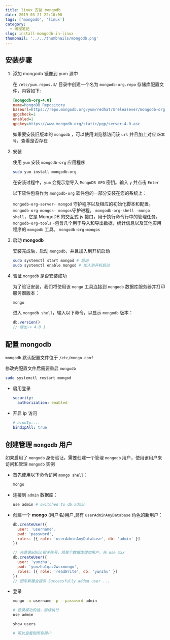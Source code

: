 ```yaml
---
title: linux 安装 mongodb
date: 2019-03-21 22:10:00
tags: ['mongodb', 'linux']
category:
  - 编程笔记
slug: install-mongodb-in-linux
thumbnail: '../../thumbnails/mongodb.png'
---
```


## 安装步骤

1. 添加 mongodb 镜像到 yum 源中

   在 `/etc/yum.repos.d/` 目录中创建一个名为 `mongodb-org.repo` 存储库配置文件，内容如下:

   ```ini
   [mongodb-org-4.0]
   name=MongoDB Repository
   baseurl=https://repo.mongodb.org/yum/redhat/$releasever/mongodb-org/4.0/x86_64/
   gpgcheck=1
   enabled=1
   gpgkey=https://www.mongodb.org/static/pgp/server-4.0.asc
   ```

   如果要安装旧版本的 `mongodb` ，可以使用浏览器访问该 `url` 并且加上对应 `版本号`，查看是否存在

2. 安装

   使用 `yum` 安装 `mongodb-org` 应用程序

   ```bash
   sudo yum install mongodb-org
   ```

   在安装过程中，`yum` 会提示您导入 `MongoDB GPG` 密钥。输入 `y` 并点击 `Enter`

   以下软件包将作为 `mongodb-org` 软件包的一部分安装在您的系统上：

   `mongodb-org-server- mongod` 守护程序以及相应的初始化脚本和配置。
   `mongodb-org-mongos- mongos`守护进程。
   `mongodb-org-shell -mongo shell`，它是 MongoDB 的交互式 js 接口，用于执行命令行中的管理任务。
   `mongodb-org-tools` -包含几个用于导入和导出数据，统计信息以及其他实用程序的 `mongodb` 工具。
   `mongodb-org-mongos`

3. 启动 **mongodb**

   安装完成后，启动 `mongodb`，并且加入到开机启动

   ```bash
   sudo systemctl start mongod # 启动
   sudo systemctl enable mongod # 加入到开机启动
   ```

4. 验证 `mongodb` 是否安装成功

   为了验证安装，我们将使用该 `mongo` 工具连接到 `mongodb` 数据库服务器并打印服务器版本：

   ```bash
   mongo
   ```

   进入 `mongodb shell`，输入以下命令，以显示 `mongodb` 版本：

   ```js
   db.version()
   // 输出-> 4.0.1
   ```

## 配置 mongodb

`mongodb` 默认配置文件位于 `/etc/mongo.conf`

修改完配置文件后需要重启 `mongodb`

```bash
sudo systemctl restart mongod
```

- 启用登录

  ```yaml
  security:
    authorization: enabled
  ```

- 开启 ip 访问

  ```yaml
  # bindIp:...
  bindIpAll: true
  ```

## 创建管理 `mongodb` 用户

如果启用了 `mongodb` 身份验证，需要创建一个管理 `mongodb` 用户，使用该用户来访问和管理 `mongodb` 实例

- 首先使用以下命令访问 `mongo shell`：

  ```bash
  mongo
  ```

- 连接到 `admin` 数据库：

  ```bash
  use admin # switched to db admin
  ```

- 创建一个 **mongo** (用户名)用户,具有 `userAdminAnyDatabase` 角色的新用户：

  ```js
  db.createUser({
    user: 'username',
    pwd: 'password',
    roles: [{ role: 'userAdminAnyDatabase', db: 'admin' }]
  })

  // 先登录admin相关账号，给某个数据库增加用户，先 use xxx
  db.createUser({
    user: 'yunzhu',
    pwd: 'yunzhu1qaz2wsxmongo',
    roles: [{ role: 'readWrite', db: 'yunzhu' }]
  })
  // 回车新建会提示 Successfully added user ...
  ```

- 登录

  ```bash
  mongo -u username -p --password admin

  # 登录成功的话，继续执行
  use admin

  show users

  # 可以查看到所有用户
  ```
